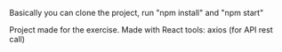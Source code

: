 Basically you can clone the project, run "npm install" and "npm start"


Project made for the exercise.
Made with React
tools: axios (for API rest call)
